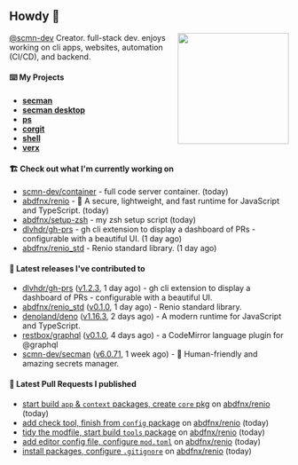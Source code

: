 ## Howdy 👋

<img align="right" src="https://github.com/abdfnx.png" width="200">

[@scmn-dev](https://github.com/scmn-dev) Creator. full-stack dev. enjoys working on cli apps, websites, automation (CI/CD), and backend.

#### ⌨️ My Projects

- [**secman**](https://github.com/scmn-dev/secman)
- [**secman desktop**](https://github.com/scmn-dev/desktop)
- [**ps**](https://github.com/scmn-dev/ps)
- [**corgit**](https://github.com/abdfnx/corgit)
- [**shell**](https://github.com/abdfnx/shell)
- [**verx**](https://github.com/abdfnx/verx)

#### 🏗️ Check out what I'm currently working on


- [scmn-dev/container](https://github.com/scmn-dev/container) - full code server container. (today)
- [abdfnx/renio](https://github.com/abdfnx/renio) - 🦏 A secure, lightweight, and fast runtime for JavaScript and TypeScript. (today)
- [abdfnx/setup-zsh](https://github.com/abdfnx/setup-zsh) - my zsh setup script (today)
- [dlvhdr/gh-prs](https://github.com/dlvhdr/gh-prs) - gh cli extension to display a dashboard of PRs - configurable with a beautiful UI. (1 day ago)
- [abdfnx/renio_std](https://github.com/abdfnx/renio_std) - Renio standard library. (1 day ago)

#### 🔭 Latest releases I've contributed to

- [dlvhdr/gh-prs](https://github.com/dlvhdr/gh-prs) ([v1.2.3](https://github.com/dlvhdr/gh-prs/releases/tag/v1.2.3), 1 day ago) - gh cli extension to display a dashboard of PRs - configurable with a beautiful UI.
- [abdfnx/renio_std](https://github.com/abdfnx/renio_std) ([v0.1.0](https://github.com/abdfnx/renio_std/releases/tag/v0.1.0), 1 day ago) - Renio standard library.
- [denoland/deno](https://github.com/denoland/deno) ([v1.16.3](https://github.com/denoland/deno/releases/tag/v1.16.3), 2 days ago) - A modern runtime for JavaScript and TypeScript.
- [restbox/graphql](https://github.com/restbox/graphql) ([v0.1.0](https://github.com/restbox/graphql/releases/tag/v0.1.0), 4 days ago) - a CodeMirror language plugin for @graphql
- [scmn-dev/secman](https://github.com/scmn-dev/secman) ([v6.0.71](https://github.com/scmn-dev/secman/releases/tag/v6.0.71), 1 week ago) - 👊 Human-friendly and amazing secrets manager.

#### 🔨 Latest Pull Requests I published

- [start build `app` &amp; `context` packages, create `core` pkg](https://github.com/abdfnx/renio/pull/6) on [abdfnx/renio](https://github.com/abdfnx/renio) (today)
- [add check tool, finish from `config` package](https://github.com/abdfnx/renio/pull/5) on [abdfnx/renio](https://github.com/abdfnx/renio) (today)
- [tidy the modfile, start build `tools` package](https://github.com/abdfnx/renio/pull/4) on [abdfnx/renio](https://github.com/abdfnx/renio) (today)
- [add editor config file, configure `mod.toml`](https://github.com/abdfnx/renio/pull/3) on [abdfnx/renio](https://github.com/abdfnx/renio) (today)
- [install packages, configure `.gitignore`](https://github.com/abdfnx/renio/pull/2) on [abdfnx/renio](https://github.com/abdfnx/renio) (today)
